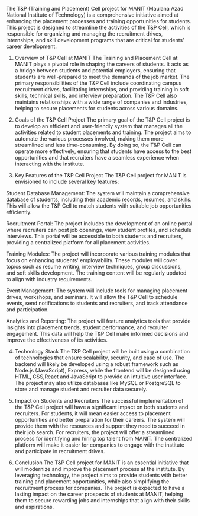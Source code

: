 The T&P (Training and Placement) Cell project for MANIT (Maulana Azad National Institute of Technology) is a comprehensive initiative aimed at enhancing the placement processes and training opportunities for students. This project is designed to streamline the activities of the T&P Cell, which is responsible for organizing and managing the recruitment drives, internships, and skill development programs that are critical for students’ career development.

1. Overview of T&P Cell at MANIT
The Training and Placement Cell at MANIT plays a pivotal role in shaping the careers of students. It acts as a bridge between students and potential employers, ensuring that students are well-prepared to meet the demands of the job market. The primary responsibilities of the T&P Cell include coordinating campus recruitment drives, facilitating internships, and providing training in soft skills, technical skills, and interview preparation. The T&P Cell also maintains relationships with a wide range of companies and industries, helping to secure placements for students across various domains.

2. Goals of the T&P Cell Project
The primary goal of the T&P Cell project is to develop an efficient and user-friendly system that manages all the activities related to student placements and training. The project aims to automate the various processes involved, making them more streamlined and less time-consuming. By doing so, the T&P Cell can operate more effectively, ensuring that students have access to the best opportunities and that recruiters have a seamless experience when interacting with the institute.

3. Key Features of the T&P Cell Project
The T&P Cell project for MANIT is envisioned to include several key features:

Student Database Management: The system will maintain a comprehensive database of students, including their academic records, resumes, and skills. This will allow the T&P Cell to match students with suitable job opportunities efficiently.

Recruitment Portal: The project includes the development of an online portal where recruiters can post job openings, view student profiles, and schedule interviews. This portal will be accessible to both students and recruiters, providing a centralized platform for all placement activities.

Training Modules: The project will incorporate various training modules that focus on enhancing students' employability. These modules will cover topics such as resume writing, interview techniques, group discussions, and soft skills development. The training content will be regularly updated to align with industry requirements.

Event Management: The system will include tools for managing placement drives, workshops, and seminars. It will allow the T&P Cell to schedule events, send notifications to students and recruiters, and track attendance and participation.

Analytics and Reporting: The project will feature analytics tools that provide insights into placement trends, student performance, and recruiter engagement. This data will help the T&P Cell make informed decisions and improve the effectiveness of its activities.

4. Technology Stack
The T&P Cell project will be built using a combination of technologies that ensure scalability, security, and ease of use. The backend will likely be developed using a robust framework such as  Node.js (JavaScript), Express, while the frontend will be designed using HTML, CSS,React and JavaScript to provide an intuitive user interface. The project may also utilize databases like MySQL or PostgreSQL to store and manage student and recruiter data securely.

5. Impact on Students and Recruiters
The successful implementation of the T&P Cell project will have a significant impact on both students and recruiters. For students, it will mean easier access to placement opportunities and better preparation for their careers. The system will provide them with the resources and support they need to succeed in their job search. For recruiters, the project will offer a streamlined process for identifying and hiring top talent from MANIT. The centralized platform will make it easier for companies to engage with the institute and participate in recruitment drives.

6. Conclusion
The T&P Cell project for MANIT is an essential initiative that will modernize and improve the placement process at the institute. By leveraging technology, the project aims to provide students with better training and placement opportunities, while also simplifying the recruitment process for companies. The project is expected to have a lasting impact on the career prospects of students at MANIT, helping them to secure rewarding jobs and internships that align with their skills and aspirations.
